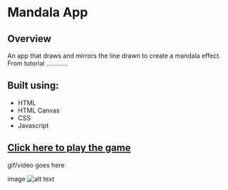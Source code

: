 # Mandala App

## Overview ##
An app that draws and mirrors the line drawn to create a mandala effect.
From tutorial ............
## Built using: ##

- HTML
- HTML Canvas
- CSS
- Javascript

## [Click here to play the game](https://clawrence005.github.io/Word-Guess-Game/) 

gif/video goes here

image ![alt text](image.jpg)
